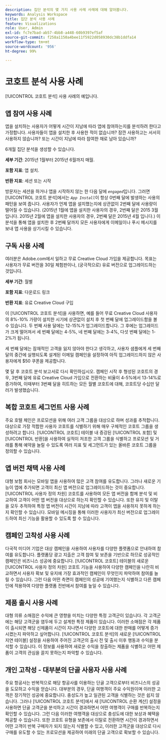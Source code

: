 ```yaml
---
description: 집단 분석의 몇 가지 사용 사례 사례에 대해 알아봅니다.
keywords: Analysis Workspace
title: 집단 분석 사용 사례
feature: Visualizations
role: User, Admin
exl-id: fc7e7bad-ab57-4bb8-a448-60b9397ef5af
source-git-commit: f258a1150a4bee11f5922d058930dc38b1ddfa14
workflow-type: tm+mt
source-wordcount: '956'
ht-degree: 99%

---
```


# 코호트 분석 사용 사례

[!UICONTROL 코호트 분석] 사용 사례의 예입니다.

## 앱 참여 사용 사례

앱을 설치하는 사용자가 어떻게 시간이 지남에 따라 앱에 참여하는지를 분석하려 한다고 가정합니다. 사용자들이 앱을 설치한 후 사용한 적이 없습니까? 잠깐 사용하고는 서서히 사용하지 않습니까? 또는 시간이 지남에 따라 참여한 채로 남아 있습니까?

6개월 집단 분석을 생성할 수 있습니다.

**세부 기간**: 2015년 1월부터 2015년 6월까지 매월.

**포함 지표**: 앱 설치.

**반환 지표**: 세션 또는 시작

방문자는 세션을 하거나 앱을 시작하지 않는 한 다음 달에 *`engaged`*&#x200B;입니다. 그러면 [!UICONTROL 코호트 분석]에서는 *`App Install`*&#x200B;이 항상 0번째 달에 발생하는 사용의 패턴을 보여 줍니다. 사용자가 언제 앱을 설치했는지에 상관없이 2번째 달에 사용량이 떨어질 수 있습니다. (2015년 1월에 앱을 설치한 사용자의 경우, 2번째 달은 2015 3월입니다. 2015년 2월에 앱을 설치한 사용자의 경우, 2번째 달은 2015년 4월 입니다.) 이 분석을 통해 앱을 설치한 후 2번째 달까지 모든 사용자에게 이메일이나 푸시 메시지를 보내 앱 사용을 상기시킬 수 있습니다.

## 구독 사용 사례

여러분은 Adobe.com에서 일하고 무료 Creative Cloud 가입을 제공합니다. 목표는 사용자가 무료 버전을 30일 체험판이나, (궁극적으로) 유료 버전으로 업그레이드하는 것입니다.

**세부 기간**: 월별

**포함 지표**: 다운로드 링크

**반환 지표**: 유료 Creative Cloud 구입

이 [!UICONTROL 코호트 분석]을 사용하면, 예를 들어 무료 Creative Cloud 사용자의 8%-10% 가량이 설치한 시기에 상관없이 설치 후 첫 번째 달에 업그레이드함을 볼 수 있습니다. 두 번째 사용 달에는 12-15%가 업그레이드합니다. 그 후에는 업그레이드가 크게 떨어져서 세 번째 달에는 4-5%, 네 번째 달에는 3-4%, 다섯 번째 달에는 1-2%가 됩니다.

세 번째 달에는 잠재적인 고객을 잃지 않아야 한다고 생각하고, 사용자 샘플에게 세 번째 달의 중간에 실행되도록 설계된 이메일 캠페인을 설정하여 아직 업그레이드하지 않은 사용자에게 $50 쿠폰을 제공합니다.

몇 달 후 코호트 분석 보고서로 다시 확인하십시오. 캠페인 시작 후 형성된 코호트의 경우, 3번째 달에 유료 Creative Cloud 가입으로 전환하는 비율이 4-5%에서 13-14%로 증가하여, 이때부터 3번째 달을 히트하는 모든 월별 코호트에 대해, 코호트당 수십만 달러가 발생했습니다.

## 복합 코호트 세그먼트 사용 사례

주요 호텔 체인은 프로모션을 위해 여러 고객 그룹을 대상으로 하며 성과를 추적합니다. 대상으로 가장 적합한 사용자 코호트를 식별하기 위해 매우 구체적인 코호트 그룹을 생성하려고 합니다. [!UICONTROL 코호트] 테이블 내 증강된 [!UICONTROL 포함] 및 [!UICONTROL 반환]을 사용하여 실적이 저조한 고객 그룹을 식별하고 프로모션 및 거래를 통해 예약을 늘릴 수 있도록 여러 지표 및 세그먼트가 있는 올바른 코호트 그룹을 정의할 수 있습니다.

## 앱 버전 채택 사용 사례

대형 보험 회사는 모바일 앱을 사용하여 많은 고객 참여를 유도합니다. 그러나 새로운 기능이 앱에 추가되면 고객이 최신 앱 버전으로 업그레이드하는 것이 중요합니다. [!UICONTROL 사용자 정의 차원] 코호트를 사용하여 모든 앱 버전을 함께 분석 및 비교하여 고객이 어떤 앱 버전을 대상으로 하는지 확인할 수 있습니다. 또한 유지 및 이탈을 모두 추적하여 특정 앱 버전이 시간이 지남에 따라 고객이 앱을 사용하지 못하게 하는지 확인할 수 있습니다. 모바일 메시징을 통해 이러한 사용자가 최신 버전으로 업그레이드하여 최신 기능을 활용할 수 있도록 할 수 있습니다.

## 캠페인 고착성 사용 사례

다국적 미디어 기업은 대상 캠페인을 사용하여 사용자를 다양한 플랫폼으로 안내하여 참여를 유도합니다. 플랫폼당 광고 지출은 고객 참여 및 보존을 기반으로 하므로 성공적인 캠페인은 비즈니스 성공에 중요합니다. [!UICONTROL 코호트] 테이블의 새로운 [!UICONTROL 사용자 정의 차원] 코호트 기능을 사용하여 다양한 캠페인을 나란히 비교하면서 사용자 확보 및 유지에 가장 효과적인 캠페인이 무엇인지 파악하여 참여를 늘릴 수 있습니다. 그런 다음 어떤 측면이 캠페인의 성공에 기여했는지 식별하고 다른 캠페인에 적용하여 다양한 플랫폼 전반에서 참여를 높일 수 있습니다.

## 제품 출시 사용 사례

대형 의류 소매점은 수익에 큰 영향을 미치는 다양한 특정 고객군이 있습니다. 각 고객군에는 해당 고객군을 염두에 두고 설계한 특정 제품이 있습니다. 이러한 소매점은 각 제품이 출시되면 해당 신제품이 시간이 지나면서 다양한 코호트에 대한 판매를 어떻게 증가시켰는지 파악하고 싶어합니다. [!UICONTROL 코호트 분석]의 새로운 [!UICONTROL 지연 테이블] 설정을 사용하여 주어진 고객군의 출시 전 및 출시 이후 행동과 수익을 분석할 수 있습니다. 이 정보를 사용하여 새로운 수익을 창출하는 제품을 식별하고 어떤 제품이 고객의 관심을 끌지 못하는지 파악할 수 있습니다.

## 개인 고착성 - 대부분의 단골 사용자 사용 사례

주요 항공사는 반복적으로 해당 항공사를 이용하는 단골 고객으로부터 비즈니스의 성공을 도모하고 수익을 얻습니다. 대부분의 경우, 단골 여행객이 주요 수익원이며 이러한 고객은 장기적인 성공에 중요합니다. 충성도가 높고 일관된 고객을 식별하는 것은 쉽지 않습니다. 그러나 [!UICONTROL 코호트 분석]에서 새 [!UICONTROL 순환 계산] 설정을 사용하면 단골 고객군을 분석하고 시간이 경과하면서 어떤 여행객이 구매를 반복하는지 확인할 수 있습니다. 그런 다음 이러한 여행객을 대상으로 충성도에 대한 보상과 혜택을 제공할 수 있습니다. 또한 코호트 유형을 보존에서 이탈로 전환하면 시간이 경과하면서 어떤 고객이 반복 구매자가 되지 않는지 식별할 수 있고, 이러한 고객군을 대상으로 다시 구매를 유도할 수 있는 프로모션을 제공하여 미래의 단골 고객으로 확보할 수 있습니다.
